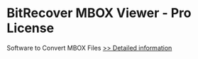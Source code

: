 # BitRecover MBOX Viewer - Pro License
Software to Convert MBOX Files
[>> Detailed information](https://secure.shareit.com/shareit/product.html?productid=300960829&affiliateid=200057808)